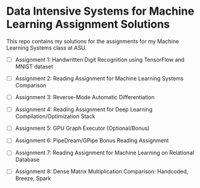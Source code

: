 # Data Intensive Systems for Machine Learning Assignment Solutions
This repo contains my solutions for the assignments for my Machine Learning Systems class at ASU. 

- [ ] Assignment 1: Handwritten Digit Recognition using TensorFlow and MNIST dataset 

- [ ] Assignment 2: Reading Assignment for Machine Learning Systems Comparison

- [ ] Assignment 3: Reverse-Mode Automatic Differentiation

- [ ] Assignment 4: Reading Assignment for Deep Learning Compilation/Optimization Stack

- [ ] Assignment 5: GPU Graph Executor (Optional/Bonus)

- [ ] Assignment 6: PipeDream/GPipe Bonus Reading Assignment

- [ ] Assignment 7: Reading Assignment for Machine Learning on Relational Database

- [ ] Assignment 8: Dense Matrix Multiplication Comparison: Handcoded, Breeze, Spark